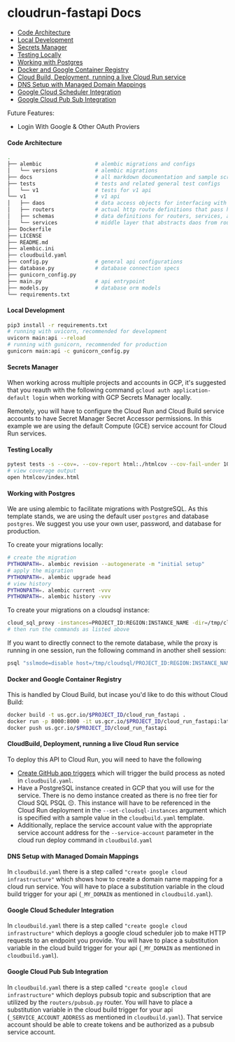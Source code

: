 # cloudrun-fastapi Docs

- [Code Architecture](#code-architecture)
- [Local Development](#local-development)
- [Secrets Manager](#secrets-manager)
- [Testing Locally](#testing-locally)
- [Working with Postgres](#working-with-postgres)
- [Docker and Google Container Registry](#docker-and-google-container-registry)
- [Cloud Build, Deployment, running a live Cloud Run service](#cloudbuild-deployment-running-a-live-cloud-run-service)
- [DNS Setup with Managed Domain Mappings](#dns-setup-with-managed-domain-mappings)
- [Google Cloud Scheduler Integration](google-cloud-scheduler-Integration)
- [Google Cloud Pub Sub Integration](google-cloud-pub-sub-integration)

Future Features:
- Login With Google & Other OAuth Proviers <!-- https://medium.com/data-rebels/fastapi-google-as-an-external-authentication-provider-3a527672cf33 -->

#### Code Architecture

```sh
.
├── alembic                 # alembic migrations and configs
│   └── versions            # alembic migrations
├── docs                    # all markdown documentation and sample scripting
├── tests                   # tests and related general test configs
│   └── v1                  # tests for v1 api
└── v1                      # v1 api
│   ├── daos                # data access objects for interfacing with datastores and 3rd party data sources
│   ├── routers             # actual http route definitions that pass http data requests to services 
│   ├── schemas             # data definitions for routers, services, and daos
│   └── services            # middle layer that abstracts daos from routers
├── Dockerfile
├── LICENSE
├── README.md
├── alembic.ini
├── cloudbuild.yaml
├── config.py               # general api configurations
├── database.py             # database connection specs
├── gunicorn_config.py
├── main.py                 # api entrypoint
├── models.py               # database orm models
└── requirements.txt

```


#### Local Development

```sh
pip3 install -r requirements.txt
# running with uvicorn, recommended for development
uvicorn main:api --reload
# running with gunicorn, recommended for production
gunicorn main:api -c gunicorn_config.py
```

#### Secrets Manager

When working across multiple projects and accounts in GCP, it's suggested that you reauth with the following command `gcloud auth application-default login` when working with GCP Secrets Manager locally.

Remotely, you will have to configure the Cloud Run and Cloud Build service accounts to have Secret Manager Secret Accessor permissions. In this example we are using the default Compute (GCE) service account for Cloud Run services.

#### Testing Locally

```sh
pytest tests -s --cov=. --cov-report html:./htmlcov --cov-fail-under 100 --log-cli-level DEBUG
# view coverage output
open htmlcov/index.html
```

#### Working with Postgres

We are using alembic to facilitate migrations with PostgreSQL. As this template stands, we are using the default user `postgres` and database `postgres`. We suggest you use your own user, password, and database for production.

To create your migrations locally:

```sh
# create the migration
PYTHONPATH=. alembic revision --autogenerate -m "initial setup"
# apply the migration
PYTHONPATH=. alembic upgrade head
# view history
PYTHONPATH=. alembic current -vvv
PYTHONPATH=. alembic history -vvv
```

To create your migrations on a cloudsql instance:

```sh
cloud_sql_proxy -instances=PROJECT_ID:REGION:INSTANCE_NAME -dir=/tmp/cloudsql
# then run the commands as listed above
```

If you want to directly connect to the remote database, while the proxy is running in one session, run the following command in another shell session:

```sh
psql "sslmode=disable host=/tmp/cloudsql/PROJECT_ID:REGION:INSTANCE_NAME user=postgres dbname=postgres"
```

#### Docker and Google Container Registry

This is handled by Cloud Build, but incase you'd like to do this without Cloud Build:

```sh
docker build -t us.gcr.io/$PROJECT_ID/cloud_run_fastapi .
docker run -p 8000:8000 -it us.gcr.io/$PROJECT_ID/cloud_run_fastapi:latest
docker push us.gcr.io/$PROJECT_ID/cloud_run_fastapi
```

#### CloudBuild, Deployment, running a live Cloud Run service

To deploy this API to Cloud Run, you will need to have the following

- [Create GitHub app triggers](https://cloud.google.com/cloud-build/docs/automating-builds/create-github-app-triggers) which will trigger the build process as noted in `cloudbuild.yaml`.
- Have a PostgreSQL instance created in GCP that you will use for the service. There is no demo instance created as there is no free tier for Cloud SQL PSQL 😔. This instance will have to be referenced in the Cloud Run deployment in the `--set-cloudsql-instances` argument which is specified with a sample value in the `cloudbuild.yaml` template.
- Additionally, replace the service account value with the appropriate service account address for the `--service-account` parameter in the cloud run deploy command in `cloudbuild.yaml`


#### DNS Setup with Managed Domain Mappings

In `cloudbuild.yaml` there is a step called `"create google cloud infrastructure"` which shows how to create a domain name mapping for a cloud run service.
You will have to place a substitution variable in the cloud build trigger for your api (`_MY_DOMAIN` as mentioned in `cloudbuild.yaml`).


#### Google Cloud Scheduler Integration

In `cloudbuild.yaml` there is a step called `"create google cloud infrastructure"` which deploys a google cloud scheduler job to make HTTP requests to an endpoint you provide. You will have to place a substitution variable in the cloud build trigger for your api (`_MY_DOMAIN` as mentioned in `cloudbuild.yaml`).

#### Google Cloud Pub Sub Integration

In `cloudbuild.yaml` there is a step called `"create google cloud infrastructure"` which deploys pubsub topic and subscription that are utilized by the `routers/pubsub.py` router. You will have to place a substitution variable in the cloud build trigger for your api (`_SERVICE_ACCOUNT_ADDRESS` as mentioned in `cloudbuild.yaml`). That service account should be able to create tokens and be authorized as a pubsub service account.
